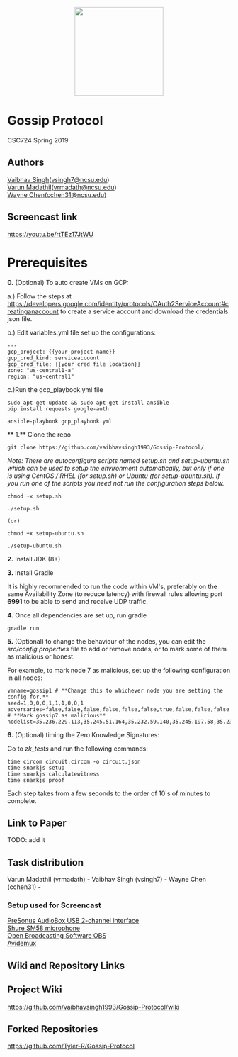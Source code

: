 <p align="center">
  <img width="200" height="200" src="https://upload.wikimedia.org/wikipedia/commons/e/e1/North_Carolina_State_University_Athletic_logo.svg">
</p>

# Gossip Protocol
CSC724 Spring 2019

## Authors
[Vaibhav Singh](https://github.ncsu.edu/vsingh7)(vsingh7@ncsu.edu) <br>
[Varun Madathil](https://github.ncsu.edu/vrmadath)(vrmadath@ncsu.edu) <br>
[Wayne Chen](https://github.ncsu.edu/cchen31)(cchen31@ncsu.edu) <br>

## Screencast link
https://youtu.be/rtTEz17JtWU
</details>

# Prerequisites

**0.** (Optional) To auto create VMs on GCP:

  a.) Follow the steps at https://developers.google.com/identity/protocols/OAuth2ServiceAccount#creatinganaccount to create a service account and download the credentials json file.
  
  b.) Edit variables.yml file set up the configurations:
  
  ```
 ---
gcp_project: {{your project name}}
gcp_cred_kind: serviceaccount 
gcp_cred_file: {{your cred file location}}
zone: "us-central1-a"
region: "us-central1" 
  ```
  
  c.)Run the gcp_playbook.yml file  
  
```
sudo apt-get update && sudo apt-get install ansible
pip install requests google-auth

ansible-playbook gcp_playbook.yml

```

** 1.** Clone the repo
```
git clone https://github.com/vaibhavsingh1993/Gossip-Protocol/
```

*Note: There are autoconfigure scripts named setup.sh and setup-ubuntu.sh which can be used to setup the environment automatically, but only if one is using CentOS / RHEL (for setup.sh) or Ubuntu (for setup-ubuntu.sh). If you run one of the scripts you need not run the configuration steps below.*

```
chmod +x setup.sh

./setup.sh

(or)

chmod +x setup-ubuntu.sh

./setup-ubuntu.sh

```

**2.** Install JDK (8+)

**3.** Install Gradle

It is highly recommended to run the code within VM's, preferably on the same Availability Zone (to reduce latency) with firewall rules allowing port **6991** to be able to send and receive UDP traffic. 



**4.** Once all dependencies are set up, run gradle
```
gradle run
```

**5.** (Optional) to change the behaviour of the nodes, you can edit the *src/config.properties* file to add or remove nodes, or to mark some of them as malicious or honest.

For example, to mark node 7 as malicious, set up the following configuration in all nodes:
```
vmname=gossip1 # **Change this to whichever node you are setting the config for.**
seed=1,0,0,0,1,1,1,0,0,1
adversaries=false,false,false,false,false,false,true,false,false,false # **Mark gossip7 as malicious**
nodelist=35.236.229.113,35.245.51.164,35.232.59.140,35.245.197.58,35.230.171.17,35.236.248.199,35.245.215.147,35.222.93.8,35.226.235.222,35.192.191.106
```

**6.** (Optional) timing the Zero Knowledge Signatures:

Go to *zk_tests* and run the following commands:

```
time circom circuit.circom -o circuit.json
time snarkjs setup
time snarkjs calculatewitness
time snarkjs proof
```
Each step takes from a few seconds to the order of 10's of minutes to complete.

## Link to Paper
TODO: add it

## Task distribution
Varun Madathil (vrmadath) -
Vaibhav Singh (vsingh7) - 
Wayne Chen (cchen31) - 

</details>

### Setup used for Screencast
[PreSonus AudioBox USB 2-channel interface](https://www.amazon.com/PreSonus-AudioBox-USB-Audio-Interface/dp/B00154KSA2) <br>
[Shure SM58 microphone](https://www.shure.com/en-US/products/microphones/sm58) <br>
[Open Broadcasting Software OBS](https://obsproject.com/) <br>
[Avidemux](http://avidemux.sourceforge.net/) <br>


## Wiki and Repository Links

## Project Wiki
https://github.com/vaibhavsingh1993/Gossip-Protocol/wiki

## Forked Repositories
https://github.com/Tyler-R/Gossip-Protocol
